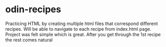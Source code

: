 # odin-recipes
Practicing HTML by creating multiple html files that correspond different recipes. Will be able to navigate to each recipe from index.html page. Project was felt simple which is great. After you get through the 1st recipe the rest comes natural